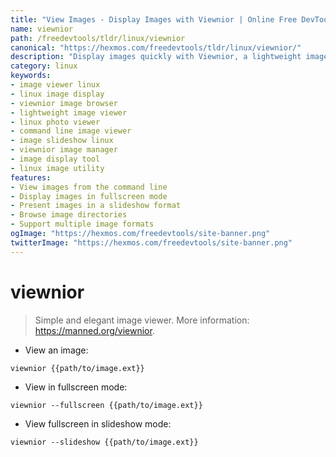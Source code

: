 ```yaml
---
title: "View Images - Display Images with Viewnior | Online Free DevTools by Hexmos"
name: viewnior
path: /freedevtools/tldr/linux/viewnior
canonical: "https://hexmos.com/freedevtools/tldr/linux/viewnior/"
description: "Display images quickly with Viewnior, a lightweight image viewer for Linux. Browse photos, view slideshows, and manage image collections easily. Free online tool, no registration required."
category: linux
keywords:
- image viewer linux
- linux image display
- viewnior image browser
- lightweight image viewer
- linux photo viewer
- command line image viewer
- image slideshow linux
- viewnior image manager
- image display tool
- linux image utility
features:
- View images from the command line
- Display images in fullscreen mode
- Present images in a slideshow format
- Browse image directories
- Support multiple image formats
ogImage: "https://hexmos.com/freedevtools/site-banner.png"
twitterImage: "https://hexmos.com/freedevtools/site-banner.png"
---
```


# viewnior

> Simple and elegant image viewer.
> More information: <https://manned.org/viewnior>.

- View an image:

`viewnior {{path/to/image.ext}}`

- View in fullscreen mode:

`viewnior --fullscreen {{path/to/image.ext}}`

- View fullscreen in slideshow mode:

`viewnior --slideshow {{path/to/image.ext}}`
